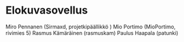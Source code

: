 # Elokuvasovellus

Miro Pennanen (Sirmaxd, projetkipäällikkö )
Mio Portimo (MioPortimo, rivimies 5)
Rasmus Kämäräinen (rasmuskam)
Paulus Haapala (patunki)

